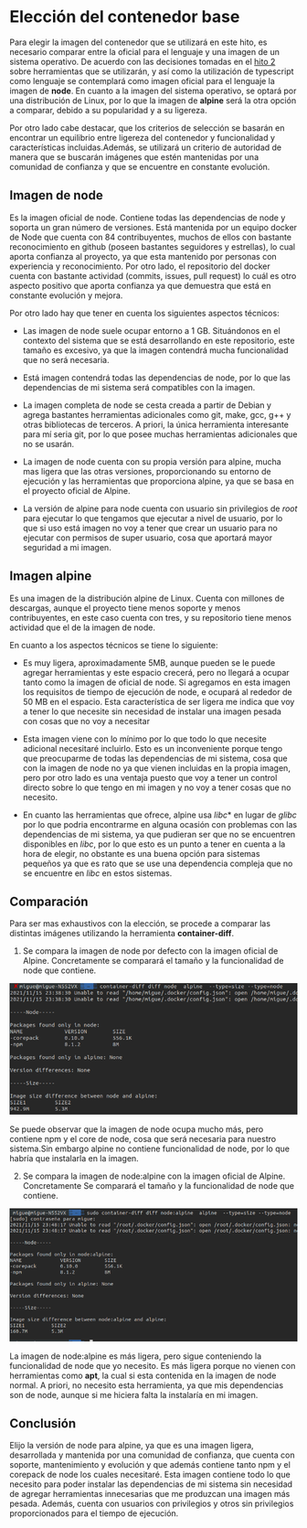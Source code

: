 # Elección del contenedor base

Para elegir la imagen del contenedor que se utilizará en este hito, es necesario comparar entre la oficial para el lenguaje y una imagen de un sistema operativo.
De acuerdo con las decisiones tomadas en el [hito 2](/DOC/Hitos/hito2.md) sobre herramientas que se utilizarán, y así como la utilización de typescript como lenguaje se contemplará como imagen oficial para el lenguaje la imagen de **node**. En cuanto a la imagen del sistema operativo, se optará por una distribución de Linux, por lo que la imagen de **alpine** será la otra opción a comparar, debido a su popularidad y a su ligereza.

Por otro lado cabe destacar, que los criterios de selección se basarán en encontrar un equilibrio entre ligereza del contenedor y funcionalidad y características incluidas.Además, se utilizará un criterio de autoridad de manera que se buscarán imágenes que estén mantenidas por una comunidad de confianza y que se encuentre en constante evolución.

## Imagen de node

Es la imagen oficial de node. Contiene todas las dependencias de node y soporta un gran número de versiones. Está mantenida por un equipo docker de Node que cuenta con 84 contribuyentes, muchos de ellos con bastante reconocimiento en github (poseen bastantes seguidores y estrellas), lo cual aporta confianza al proyecto, ya que esta mantenido por personas con experiencia y reconocimiento. Por otro lado, el repositorio del docker cuenta con bastante actividad (commits, issues, pull request) lo cuál es otro aspecto positivo que aporta confianza ya que demuestra que está en constante evolución y mejora.

Por otro lado hay que tener en cuenta los siguientes aspectos técnicos:

- Las imagen de node suele ocupar entorno a 1 GB. Situándonos en el contexto del sistema que se está desarrollando en este repositorio, este tamaño es excesivo, ya que la imagen contendrá mucha funcionalidad que no será necesaria.

- Está imagen contendrá todas las dependencias de node, por lo que las dependencias de mi sistema será compatibles con la imagen.

- La imagen completa de node se cesta creada a partir de Debian y agrega bastantes herramientas adicionales como git, make, gcc, g++ y otras bibliotecas de terceros. A priori, la única herramienta interesante para mí seria git, por lo que posee muchas herramientas adicionales que no se usarán.

- La imagen de node cuenta con su propia versión para alpine, mucha mas ligera que las otras versiones, proporcionando su entorno de ejecución y las herramientas que proporciona alpine, ya que se basa en el proyecto oficial de Alpine.

- La versión de alpine para node cuenta con usuario sin privilegios de *root* para ejecutar lo que tengamos que ejecutar a nivel de usuario, por lo que si uso está imagen no voy a tener que crear un usuario para no ejecutar con permisos de super usuario, cosa que aportará mayor seguridad a mi imagen.

## Imagen alpine

Es una imagen de la distribución alpine de Linux. Cuenta con millones de descargas, aunque el proyecto tiene menos soporte y menos contribuyentes, en este caso cuenta con tres, y su repositorio tiene menos actividad que el de la imagen de node.


En cuanto a los aspectos técnicos se tiene lo siguiente:

- Es muy ligera, aproximadamente 5MB, aunque pueden se le puede agregar herramientas y este espacio crecerá, pero no llegará a ocupar tanto como la imagen de oficial de node. Si agregamos en esta imagen los requisitos de tiempo de ejecución de node, e ocupará al rededor de 50 MB en el espacio. Esta característica de ser ligera me indica que voy a tener lo que necesite sin necesidad de instalar una imagen pesada con cosas que no voy a necesitar

- Esta imagen viene con lo mínimo por lo que todo lo que necesite adicional necesitaré incluirlo. Esto es un inconveniente porque tengo que preocuparme de todas las dependencias de mi sistema, cosa que con la imagen de node no ya que vienen incluidas en la propia imagen, pero por otro lado es una ventaja puesto que voy a tener un control directo sobre lo que tengo en mi imagen y no voy a tener cosas que no necesito.

- En cuanto las herramientas que ofrece, alpine usa *libc** en lugar de *glibc* por lo que  podria encontrarme en alguna ocasión con problemas con las dependencias de mi sistema, ya que pudieran ser que no se encuentren disponibles en *libc*, por lo que esto es un punto a tener en cuenta a la hora de elegir, no obstante es una buena opción para sistemas pequeños ya que es rato que se use una dependencia compleja que no se encuentre en *libc* en estos sistemas.

## Comparación

Para ser mas exhaustivos con la elección, se procede a comparar las distintas imágenes utilizando la herramienta **container-diff**.

1. Se compara la imagen de node por defecto con la imagen oficial de Alpine. Concretamente se comparará el tamaño y la funcionalidad de node que contiene.  

![node vs alpine](/IMG/nodevsalpine.png)  

Se puede observar que la imagen de node ocupa mucho más, pero contiene npm y el core de node, cosa que será necesaria para nuestro sistema.Sin embargo alpine no contiene funcionalidad de node, por lo que habría que instalarla en la imagen.

2. Se compara la imagen de node:alpine  con la imagen oficial de Alpine. Concretamente Se comparará el tamaño y la funcionalidad de node que contiene.


![node:alpine vs alpine](/IMG/nodealpinevsalpine.png)  

La imagen de node:alpine es más ligera, pero sigue conteniendo la funcionalidad de node que yo necesito. Es más ligera porque no vienen con herramientas como **apt**, la cual si esta contenida en la imagen de node normal. A priori, no necesito esta herramienta, ya que mis dependencias son de node, aunque si me hiciera falta la instalaría en mi imagen.

## Conclusión

Elijo la versión de node para alpine, ya que es una imagen ligera, desarrollada y mantenida por una comunidad de confianza, que cuenta con soporte, mantenimiento y evolución y que además contiene tanto npm y el corepack de node los cuales necesitaré. Esta imagen contiene todo lo que necesito para poder instalar las dependencias de mi sistema sin necesidad de agregar herramientas innecesarias que me produzcan una imagen más pesada. Además, cuenta con usuarios con privilegios y otros sin privilegios proporcionados para el tiempo de ejecución.
